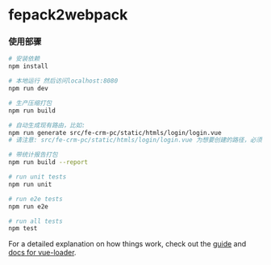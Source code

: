 # fepack2webpack

### 使用部骤

``` bash
# 安装依赖
npm install

# 本地运行 然后访问localhost:8080
npm run dev

# 生产压缩打包
npm run build

# 自动生成现有路由，比如:
npm run generate src/fe-crm-pc/static/htmls/login/login.vue
# 请注意: src/fe-crm-pc/static/htmls/login/login.vue 为想要创建的路径，必须有对应的.jade和.ts

# 带统计报告打包
npm run build --report

# run unit tests
npm run unit

# run e2e tests
npm run e2e

# run all tests
npm test
```

For a detailed explanation on how things work, check out the [guide](http://vuejs-templates.github.io/webpack/) and [docs for vue-loader](http://vuejs.github.io/vue-loader).
